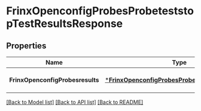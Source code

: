 # FrinxOpenconfigProbesProbeteststopTestResultsResponse

## Properties
Name | Type | Description | Notes
------------ | ------------- | ------------- | -------------
**FrinxOpenconfigProbesresults** | [***FrinxOpenconfigProbesProbeteststopTestResults**](frinx.openconfig.probes.probeteststop.test.Results.md) |  | [optional] [default to null]

[[Back to Model list]](../README.md#documentation-for-models) [[Back to API list]](../README.md#documentation-for-api-endpoints) [[Back to README]](../README.md)


